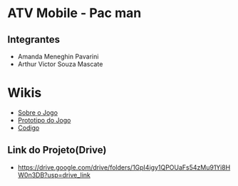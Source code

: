 # ATV Mobile - Pac man

## Integrantes

- Amanda Meneghin Pavarini
- Arthur Victor Souza Mascate

# Wikis

- <a href="https://https://github.com/Amanda-Meneghin/ATV-Mobile-Pac-mam/wiki/Sobre-o-jogo">Sobre o Jogo</a>
- <a href="https://https://github.com/Amanda-Meneghin/ATV-Mobile-Pac-mam/wiki/Prot%C3%B3tipo-do-Aplicativo">Prototipo do Jogo</a>
- <a href="https://github.com/Amanda-Meneghin/ATV-Mobile-Pac-mam/wiki/Codigo">Codigo</a>

## Link do Projeto(Drive)

- https://drive.google.com/drive/folders/1GpI4igy1QPOUaFs54zMu91Yi8HW0n3DB?usp=drive_link
